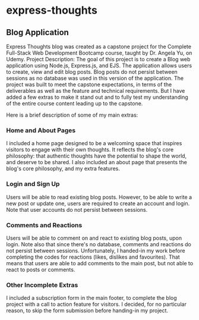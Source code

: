 # express-thoughts
## Blog Application
Express Thoughts blog was created as a capstone project for the Complete Full-Stack Web Development Bootcamp course, taught by Dr. Angela Yu, on Udemy.
Project Description: The goal of this project is to create a Blog web application using Node.js, Express.js, and EJS. 
The application allows users to create, view and edit blog posts. Blog posts do not persist between sessions as no database was used in this version of the application.
The project was built to meet the capstone expectations, in terms of the deliverables as well as the feature and technical requirements. 
But I have added a few extras to make it stand out and to fully test my understanding of the entire course content leading up to the capstone.

Here is a brief description of some of my main extras:

### Home and About Pages
I included a home page designed to be a welcoming space that inspires visitors to engage with their own thoughts. 
It reflects the blog's core philosophy: that authentic thoughts have the potential to shape the world, and deserve to be shared. 
I also included an about page that presents the blog's core philosophy, and my extra features.

### Login and Sign Up
Users will be able to read existing blog posts. However, to be able to write a new post or update one, users are required to create an account and login. 
Note that user accounts do not persist between sessions.

### Comments and Reactions
Users will be able to comment on and react to existing blog posts, upon login. Note also that since there's no database, comments and reactions do not persist between sessions. 
Unfortunately, I handed-in my work before completing the codes for reactions (likes, dislikes and favourites). 
That means that users are able to add comments to the main post, but not able to react to posts or comments.

### Other Incomplete Extras
I included a subscription form in the main footer, to complete the blog project with a call to action feature for visitors. 
I decided, for no particular reason, to skip the form submission before handing-in my project.
